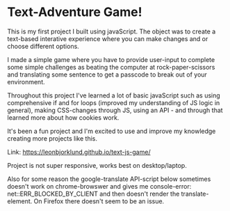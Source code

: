 # Text-Adventure Game!

This is my first project I built using javaScript. The object was to create a text-based interative experience where you can make changes and or choose different options. 

I made a simple game where you have to provide user-input to complete some simple challenges as beating the computer at rock-paper-scissors and translating some sentence to get a passcode to break out of your environment.

 Throughout this project I've learned a lot of basic javaScript such as using comprehensive if and for loops (improved my understanding of JS logic in general), making CSS-changes through JS, using an API - and through that learned more about how cookies work. 
 
 It's been a fun project and I'm excited to use and improve my knowledge creating more projects like this. 

Link: https://leonbjorklund.github.io/text-js-game/

Project is not super responsive, works best on desktop/laptop. 

Also for some reason the google-translate API-script below sometimes doesn't work on chrome-browswer and gives me console-error: net::ERR_BLOCKED_BY_CLIENT and then doesn't render the translate-element. On Firefox there doesn't seem to be an issue.

<script type="text/javascript" charset="UTF-8" src="https://translate.googleapis.com/_/translate_http/_/js/k=translate_http.tr.en_US.gCTwf0GZEAw.O/d=1/exm=el_conf/ed=1/rs=AN8SPfoP-ZGN-qHHxi5dM0EEICNP69DsLw/m=el_main"></script>



 

